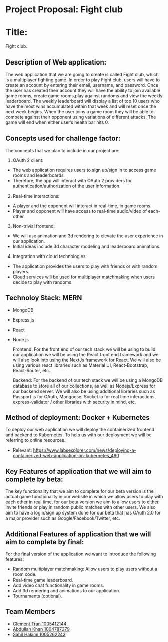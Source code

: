 # Project Proposal: Fight club

# Title:

Fight club.

## Description of Web application:
The web application that we are going to create is called Fight club, which is a multiplayer fighting game. In order to play Fight club, users will have to create an account by entering their email, username, and password. Once the user has created their account they will have the ability to join available game rooms, create game rooms,play against randoms and view the weekly leaderboard. The weekly leaderboard will display a list of top 10 users who have the most wins accumulated within that week and will reset once the next week begins. When the user joins a game room they will be able to compete against their opponent using variations of different attacks. The game will end when either user’s health bar hits 0.

## Concepts used for challenge factor:
The concepts that we plan to include in our project are:
1. OAuth 2 client:
- The web application requires users to sign up/sign in to access game rooms and leaderboards.
- Therefore,  the app will interact with OAuth 2 providers for authentication/authorization of the user information. 
2. Real-time interactions:
- A player and the opponent will interact in real-time, in game rooms.
- Player and opponent will have access to real-time audio/video of each-other.
3. Non-trivial frontend:
- We will use animation and 3d rendering to elevate the user experience in our application. 
- Initial ideas include 3d character modeling and leaderboard animations.
4. Integration with cloud technologies:
- The application provides the users to play with friends or with random players.
- Cloud services will be used for multiplayer matchmaking when users decide to play with randoms.

## Technoloy Stack: MERN
- MongoDB
- Express.js
- React
- Node.js

  Frontend: 
  For the front end of our tech stack we will be using to build our application we will be using the React front end framework and we will also look into using the NextJs framework for React. We will also be using various react libraries such as Material UI, React-Bootstrap, React-Router, etc.  
  
  Backend:
  For the backend of our tech stack we will be using a MongoDB database to store all of our collections, as well as Nodejs/Express for our backend server. We will also be using additional libraries such as Passport.js for OAuth, Mongoose, Socket.io for real time interactions, express-validator / other libraries with security in mind, etc. 

## Method of deployment: Docker + Kubernetes

  To deploy our web application we will deploy the containerized frontend and backend to Kubernetes. To help us with our deployment we will be referring to online resources.

- Relevant: https://www.labsexplorer.com/news/deploying-a-containerized-web-application-on-kubernetes_490
  
## Key Features of application that we will aim to complete by beta:
  The key functionality that we aim to complete for our beta version is the actual game functionality in our website in which we allow users to play with each other in real time, for our beta version we aim to allow users to either invite friends or play in random public matches with other users. We also aim to have a login/sign up system done for our beta that has OAuth 2.0 for a major provider such as Google/Facebook/Twitter, etc. 

## Additional Features of application that we will aim to complete by final:

For the final version of the application we want to introduce the following features:
- Random multiplayer matchmaking: Allow users to play users without a room code.
- Real-time game leaderboard.
- Add video chat functionality in game rooms. 
- Add 3d rendering and animations to our application. 
- Tournaments (optional).


## Team Members

- [Clement Tran 1005412144](https://github.com/CTprogram)
- [Abdullah Khan 1004787279](https://github.com/khanm253)
- [Sahil Hakimi 1005262243](https://github.com/SahilHakimiUofT)



